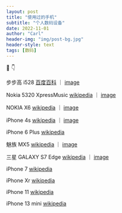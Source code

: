 ```yaml
---
layout: post
title: "使用过的手机"
subtitle: "个人数码设备"
date: 2022-11-01
author: "Carl"
header-img: "img/post-bg.jpg"
header-style: text
tags: [数码]
---
```




📱 👇



步步高 i528				[百度百科](https://baike.baidu.com/item/步步高i528/7497397)	｜	[image](https://github-blog-carl.oss-cn-hangzhou.aliyuncs.com/img/%E6%AD%A5%E6%AD%A5%E9%AB%98i528.jpg)

Nokia 5320 XpressMusic				[wikipedia](https://zh.wikipedia.org/wiki/诺基亚5320_XpressMusic)	｜	[image](https://github-blog-carl.oss-cn-hangzhou.aliyuncs.com/img/Nokia_5320.png)

NOKIA X6				[wikipedia](https://zh.wikipedia.org/wiki/诺基亚X6-00)	｜	[image](https://github-blog-carl.oss-cn-hangzhou.aliyuncs.com/img/NOKIA%20X6-00-1.png)

iPhone 4s				[wikipedia](https://zh.wikipedia.org/wiki/IPhone_4S)	｜	[image](https://github-blog-carl.oss-cn-hangzhou.aliyuncs.com/img/iphone4s.jpeg)

iPhone 6 Plus				[wikipedia](https://zh.wikipedia.org/wiki/IPhone_6)

魅族 MX5				[wikipedia](https://zh.wikipedia.org/wiki/魅族MX5)	｜	[image](https://github-blog-carl.oss-cn-hangzhou.aliyuncs.com/img/%E9%AD%85%E6%97%8FMX5.jpeg)

三星 GALAXY S7 Edge				[wikipedia](https://zh.wikipedia.org/wiki/三星Galaxy_S7)	｜	 [image](https://github-blog-carl.oss-cn-hangzhou.aliyuncs.com/img/S7%20Edge.jpeg)

iPhone 7				[wikipedia](https://zh.wikipedia.org/wiki/IPhone_7)

iPhone Xr				[wikipedia](https://zh.wikipedia.org/wiki/IPhone_XR)

iPhone 11				[wikipedia](https://zh.wikipedia.org/wiki/IPhone_11)

iPhone 13 mini				[wikipedia](https://zh.wikipedia.org/wiki/IPhone_13)




